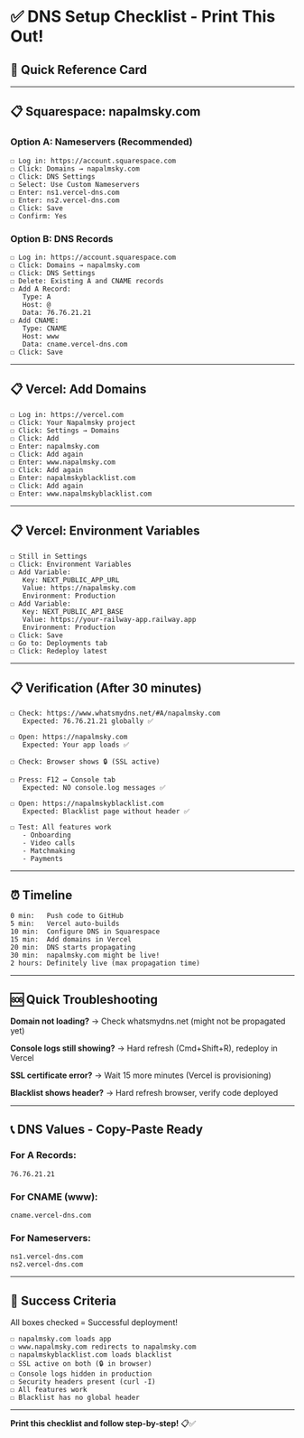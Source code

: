 # ✅ DNS Setup Checklist - Print This Out!

## 🎯 **Quick Reference Card**

---

## 📋 **Squarespace: napalmsky.com**

### **Option A: Nameservers** (Recommended)
```
☐ Log in: https://account.squarespace.com
☐ Click: Domains → napalmsky.com
☐ Click: DNS Settings
☐ Select: Use Custom Nameservers
☐ Enter: ns1.vercel-dns.com
☐ Enter: ns2.vercel-dns.com
☐ Click: Save
☐ Confirm: Yes
```

### **Option B: DNS Records**
```
☐ Log in: https://account.squarespace.com
☐ Click: Domains → napalmsky.com  
☐ Click: DNS Settings
☐ Delete: Existing A and CNAME records
☐ Add A Record:
   Type: A
   Host: @
   Data: 76.76.21.21
☐ Add CNAME:
   Type: CNAME
   Host: www
   Data: cname.vercel-dns.com
☐ Click: Save
```

---

## 📋 **Vercel: Add Domains**

```
☐ Log in: https://vercel.com
☐ Click: Your Napalmsky project
☐ Click: Settings → Domains
☐ Click: Add
☐ Enter: napalmsky.com
☐ Click: Add again
☐ Enter: www.napalmsky.com
☐ Click: Add again
☐ Enter: napalmskyblacklist.com
☐ Click: Add again
☐ Enter: www.napalmskyblacklist.com
```

---

## 📋 **Vercel: Environment Variables**

```
☐ Still in Settings
☐ Click: Environment Variables
☐ Add Variable:
   Key: NEXT_PUBLIC_APP_URL
   Value: https://napalmsky.com
   Environment: Production
☐ Add Variable:
   Key: NEXT_PUBLIC_API_BASE
   Value: https://your-railway-app.railway.app
   Environment: Production
☐ Click: Save
☐ Go to: Deployments tab
☐ Click: Redeploy latest
```

---

## 📋 **Verification** (After 30 minutes)

```
☐ Check: https://www.whatsmydns.net/#A/napalmsky.com
   Expected: 76.76.21.21 globally ✅

☐ Open: https://napalmsky.com
   Expected: Your app loads ✅

☐ Check: Browser shows 🔒 (SSL active)

☐ Press: F12 → Console tab
   Expected: NO console.log messages ✅

☐ Open: https://napalmskyblacklist.com
   Expected: Blacklist page without header ✅

☐ Test: All features work
   - Onboarding
   - Video calls
   - Matchmaking
   - Payments
```

---

## ⏰ **Timeline**

```
0 min:   Push code to GitHub
5 min:   Vercel auto-builds
10 min:  Configure DNS in Squarespace
15 min:  Add domains in Vercel
20 min:  DNS starts propagating
30 min:  napalmsky.com might be live!
2 hours: Definitely live (max propagation time)
```

---

## 🆘 **Quick Troubleshooting**

**Domain not loading?**
→ Check whatsmydns.net (might not be propagated yet)

**Console logs still showing?**
→ Hard refresh (Cmd+Shift+R), redeploy in Vercel

**SSL certificate error?**
→ Wait 15 more minutes (Vercel is provisioning)

**Blacklist shows header?**
→ Hard refresh browser, verify code deployed

---

## 📞 **DNS Values - Copy-Paste Ready**

### **For A Records:**
```
76.76.21.21
```

### **For CNAME (www):**
```
cname.vercel-dns.com
```

### **For Nameservers:**
```
ns1.vercel-dns.com
ns2.vercel-dns.com
```

---

## 🎯 **Success Criteria**

All boxes checked = Successful deployment!

```
☐ napalmsky.com loads app
☐ www.napalmsky.com redirects to napalmsky.com
☐ napalmskyblacklist.com loads blacklist
☐ SSL active on both (🔒 in browser)
☐ Console logs hidden in production
☐ Security headers present (curl -I)
☐ All features work
☐ Blacklist has no global header
```

---

**Print this checklist and follow step-by-step!** 📋✅

